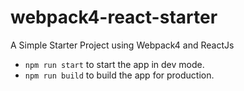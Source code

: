 # webpack4-react-starter
A Simple Starter Project using Webpack4 and ReactJs

- `npm run start` to start the app in dev mode.
- `npm run build` to build the app for production.
